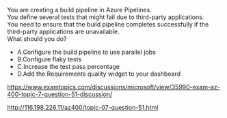 You are creating a build pipeline in Azure Pipelines.<br/>You define several tests that might fail due to third-party applications.<br/>You need to ensure that the build pipeline completes successfully if the third-party applications are unavailable.<br/>What should you do?<br/><ul><li class="multi-choice-item"><span class="multi-choice-letter" data-choice-letter="A">A.</span>Configure the build pipeline to use parallel jobs</li><li class="multi-choice-item"><span class="multi-choice-letter" data-choice-letter="B">B.</span>Configure flaky tests</li><li class="multi-choice-item"><span class="multi-choice-letter" data-choice-letter="C">C.</span>Increase the test pass percentage</li><li class="multi-choice-item correct-hidden"><span class="multi-choice-letter" data-choice-letter="D">D.</span>Add the Requirements quality widget to your dashboard</li></ul><p><a href="https://www.examtopics.com/discussions/microsoft/view/35990-exam-az-400-topic-7-question-51-discussion/">https://www.examtopics.com/discussions/microsoft/view/35990-exam-az-400-topic-7-question-51-discussion/</a></p><p><a href="http://116.198.226.11/az400/topic-07-question-51.html">http://116.198.226.11/az400/topic-07-question-51.html</a></p><script src="https://giscus.app/client.js"                    data-repo="azsamples/az204"                    data-repo-id="R_kgDOMRXzDQ"                    data-category="General"                    data-category-id="DIC_kwDOMRXzDc4Cgi27"                    data-mapping="pathname"                    data-strict="1"                    data-reactions-enabled="0"                    data-emit-metadata="0"                    data-input-position="bottom"                    data-theme="preferred_color_scheme"                    data-lang="en"                    crossorigin="anonymous"                    async>                    </script>